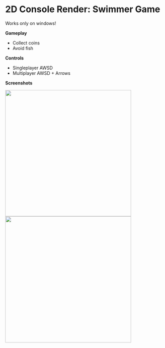 # 2D Console Render: Swimmer Game
Works only on windows!

**Gameplay**
- Collect coins
- Avoid fish



**Controls**
- Singleplayer AWSD
- Multiplayer AWSD + Arrows



**Screenshots**

<img src="https://i.ibb.co/fXbwMb8/1.png" width="400" />        <img src="https://i.ibb.co/Nmt8SgZ/2.png" width="400" />
